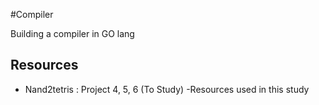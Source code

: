 #Compiler

Building a compiler in GO lang 

## Resources 
 - Nand2tetris : Project 4, 5, 6 (To Study)
 -Resources used in this study